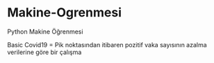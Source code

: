 # Makine-Ogrenmesi
Python Makine Öğrenmesi

Basic Covid19 = Pik noktasından itibaren pozitif vaka sayısının azalma verilerine göre bir çalışma

